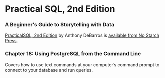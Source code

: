 # Practical SQL, 2nd Edition
### A Beginner's Guide to Storytelling with Data

[PracticalSQL, 2nd Edition](https://www.nostarch.com/practicalSQL2) by Anthony DeBarros is [available from No Starch Press](https://www.nostarch.com/practicalSQL2).

### Chapter 18: Using PostgreSQL from the Command Line

Covers how to use text commands at your computer’s command prompt to connect to your database and run queries.

